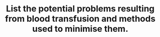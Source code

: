 ---
title: "List the potential problems resulting from blood transfusion and methods used to minimise them."
entityType: SAQ
exam: PEX
college: CICM
year: 2017
sitting: A
question: 16
passRate: 53
EC_extraCredit:
- "This question required a broad answer. It was generally well answered. Those candidates who scored well had a good structure to their answers e.g. grouping potential electrolyte disturbances together, and infectious risks together etc. and including methods used to minimise these risks in appropriate detail."
---
